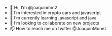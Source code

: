 - 👋 Hi, I’m @joaquinmm2
- 👀 I’m interested in crypto cars and javascript 
- 🌱 I’m currently learning javascript and java
- 💞️ I’m looking to collaborate on new projects
- 📫 How to reach me on twitter @JoaquinMunez


<!---
joaquinmm2/joaquinmm2 is a ✨ special ✨ repository because its `README.md` (this file) appears on your GitHub profile.
You can click the Preview link to take a look at your changes.
--->
